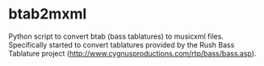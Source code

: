 # btab2mxml
Python script to convert btab (bass tablatures) to musicxml files. Specifically started to convert tablatures provided by the Rush Bass Tablature project (http://www.cygnusproductions.com/rtp/bass/bass.asp).
